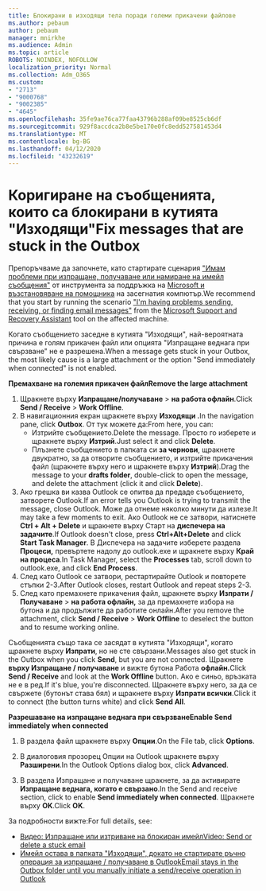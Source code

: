 ```yaml
---
title: Блокирани в изходящи тела поради големи прикачени файлове
ms.author: pebaum
author: pebaum
manager: mnirkhe
ms.audience: Admin
ms.topic: article
ROBOTS: NOINDEX, NOFOLLOW
localization_priority: Normal
ms.collection: Adm_O365
ms.custom:
- "2713"
- "9000768"
- "9002385"
- "4645"
ms.openlocfilehash: 35fe9ae76ca77faa43796b288af09be8525cb6df
ms.sourcegitcommit: 929f8accdca2b8e5be170e0fc8edd527581453d4
ms.translationtype: MT
ms.contentlocale: bg-BG
ms.lasthandoff: 04/12/2020
ms.locfileid: "43232619"
---
```

# <a name="fix-messages-that-are-stuck-in-the-outbox"></a><span data-ttu-id="bbe1c-102">Коригиране на съобщенията, които са блокирани в кутията "Изходящи"</span><span class="sxs-lookup"><span data-stu-id="bbe1c-102">Fix messages that are stuck in the Outbox</span></span>

<span data-ttu-id="bbe1c-103">Препоръчваме да започнете, като стартирате сценария ["Имам проблеми при изпращане, получаване или намиране на имейл съобщения"](https://aka.ms/SaRA-OutlookSendReceive) от инструмента за поддръжка на [Microsoft и възстановяване на помощника](https://diagnostics.office.com/#/) на засегнатия компютър.</span><span class="sxs-lookup"><span data-stu-id="bbe1c-103">We recommend that you start by running the scenario ["I'm having problems sending, receiving, or finding email messages"](https://aka.ms/SaRA-OutlookSendReceive) from the [Microsoft Support and Recovery Assistant](https://diagnostics.office.com/#/) tool on the affected machine.</span></span>

<span data-ttu-id="bbe1c-104">Когато съобщението заседне в кутията "Изходящи", най-вероятната причина е голям прикачен файл или опцията "Изпращане веднага при свързване" не е разрешена.</span><span class="sxs-lookup"><span data-stu-id="bbe1c-104">When a message gets stuck in your Outbox, the most likely cause is a large attachment or the option "Send immediately when connected" is not enabled.</span></span>

<span data-ttu-id="bbe1c-105">**Премахване на големия прикачен файл**</span><span class="sxs-lookup"><span data-stu-id="bbe1c-105">**Remove the large attachment**</span></span>

1. <span data-ttu-id="bbe1c-106">Щракнете върху **Изпращане/получаване** > **на работа офлайн**.</span><span class="sxs-lookup"><span data-stu-id="bbe1c-106">Click **Send / Receive** > **Work Offline**.</span></span> 
2. <span data-ttu-id="bbe1c-107">В навигационния екран щракнете върху **Изходящи .**</span><span class="sxs-lookup"><span data-stu-id="bbe1c-107">In the navigation pane, click **Outbox**.</span></span> <span data-ttu-id="bbe1c-108">От тук можете да:</span><span class="sxs-lookup"><span data-stu-id="bbe1c-108">From here, you can:</span></span> 
    - <span data-ttu-id="bbe1c-109">Изтрийте съобщението.</span><span class="sxs-lookup"><span data-stu-id="bbe1c-109">Delete the message.</span></span> <span data-ttu-id="bbe1c-110">Просто го изберете и щракнете върху **Изтрий**.</span><span class="sxs-lookup"><span data-stu-id="bbe1c-110">Just select it and click **Delete**.</span></span>
    - <span data-ttu-id="bbe1c-111">Плъзнете съобщението в папката си **за чернови**, щракнете двукратно, за да отворите съобщението, и изтрийте прикачения файл (щракнете върху него и щракнете върху **Изтрий**).</span><span class="sxs-lookup"><span data-stu-id="bbe1c-111">Drag the message to your **drafts folder**, double-click to open the message, and delete the attachment (click it and click **Delete**).</span></span>
3. <span data-ttu-id="bbe1c-112">Ако грешка ви казва Outlook се опитва да предаде съобщението, затворете Outlook.</span><span class="sxs-lookup"><span data-stu-id="bbe1c-112">If an error tells you Outlook is trying to transmit the message, close Outlook.</span></span> <span data-ttu-id="bbe1c-113">Може да отнеме няколко минути да излезе.</span><span class="sxs-lookup"><span data-stu-id="bbe1c-113">It may take a few moments to exit.</span></span> <span data-ttu-id="bbe1c-114">Ако Outlook не се затвори, натиснете **Ctrl + Alt + Delete** и щракнете върху Старт на **диспечера на задачите**.</span><span class="sxs-lookup"><span data-stu-id="bbe1c-114">If Outlook doesn't close, press **Ctrl+Alt+Delete** and click **Start Task Manager**.</span></span> <span data-ttu-id="bbe1c-115">В Диспечера на задачите изберете раздела **Процеси,** превъртете надолу до outlook.exe и щракнете върху **Край на процеса**.</span><span class="sxs-lookup"><span data-stu-id="bbe1c-115">In Task Manager, select the **Processes** tab, scroll down to outlook.exe, and click **End Process**.</span></span>
4. <span data-ttu-id="bbe1c-116">След като Outlook се затвори, рестартирайте Outlook и повторете стъпки 2-3.</span><span class="sxs-lookup"><span data-stu-id="bbe1c-116">After Outlook closes, restart Outlook and repeat steps 2-3.</span></span> 
5. <span data-ttu-id="bbe1c-117">След като премахнете прикачения файл, щракнете върху **Изпрати / Получаване** > **на работа офлайн,** за да премахнете избора на бутона и да продължите да работите онлайн.</span><span class="sxs-lookup"><span data-stu-id="bbe1c-117">After you remove the attachment, click **Send / Receive** > **Work Offline** to deselect the button and to resume working online.</span></span> 

<span data-ttu-id="bbe1c-118">Съобщенията също така се засядат в кутията "Изходящи", когато щракнете върху **Изпрати**, но не сте свързани.</span><span class="sxs-lookup"><span data-stu-id="bbe1c-118">Messages also get stuck in the Outbox when you click **Send**, but you are not connected.</span></span> <span data-ttu-id="bbe1c-119">Щракнете **върху Изпращане / получаване** и вижте бутона Работа **офлайн.**</span><span class="sxs-lookup"><span data-stu-id="bbe1c-119">Click **Send / Receive** and look at the **Work Offline** button.</span></span> <span data-ttu-id="bbe1c-120">Ако е синьо, връзката не е в ред.</span><span class="sxs-lookup"><span data-stu-id="bbe1c-120">If it's blue, you're disconnected.</span></span> <span data-ttu-id="bbe1c-121">Щракнете върху него, за да се свържете (бутонът става бял) и щракнете върху **Изпрати всички**.</span><span class="sxs-lookup"><span data-stu-id="bbe1c-121">Click it to connect (the button turns white) and click **Send All**.</span></span>
 
<span data-ttu-id="bbe1c-122">**Разрешаване на изпращане веднага при свързване**</span><span class="sxs-lookup"><span data-stu-id="bbe1c-122">**Enable Send immediately when connected**</span></span>
 
1. <span data-ttu-id="bbe1c-123">В раздела файл щракнете върху **Опции**.</span><span class="sxs-lookup"><span data-stu-id="bbe1c-123">On the File tab, click **Options**.</span></span>

2. <span data-ttu-id="bbe1c-124">В диалоговия прозорец Опции на Outlook щракнете върху **Разширени**.</span><span class="sxs-lookup"><span data-stu-id="bbe1c-124">In the Outlook Options dialog box, click **Advanced**.</span></span>

3. <span data-ttu-id="bbe1c-125">В раздела Изпращане и получаване щракнете, за да активирате **Изпращане веднага, когато е свързано**.</span><span class="sxs-lookup"><span data-stu-id="bbe1c-125">In the Send and receive section, click to enable **Send immediately when connected**.</span></span> <span data-ttu-id="bbe1c-126">Щракнете върху **OK**.</span><span class="sxs-lookup"><span data-stu-id="bbe1c-126">Click **OK**.</span></span>
 
<span data-ttu-id="bbe1c-127">За подробности вижте:</span><span class="sxs-lookup"><span data-stu-id="bbe1c-127">For full details, see:</span></span>
- [<span data-ttu-id="bbe1c-128">Видео: Изпращане или изтриване на блокиран имейл</span><span class="sxs-lookup"><span data-stu-id="bbe1c-128">Video: Send or delete a stuck email</span></span>](https://support.office.com/article/Video-Send-or-delete-an-email-stuck-in-your-outbox-26d5d34a-4e5f-444a-a9e8-44db04a94dec) 
- [<span data-ttu-id="bbe1c-129">Имейл остава в папката "Изходящи", докато не стартирате ръчно операция за изпращане / получаване в Outlook</span><span class="sxs-lookup"><span data-stu-id="bbe1c-129">Email stays in the Outbox folder until you manually initiate a send/receive operation in Outlook</span></span>](https://support.microsoft.com/help/2797572/email-stays-in-the-outbox-folder-until-you-manually-initiate-a-send-re)

